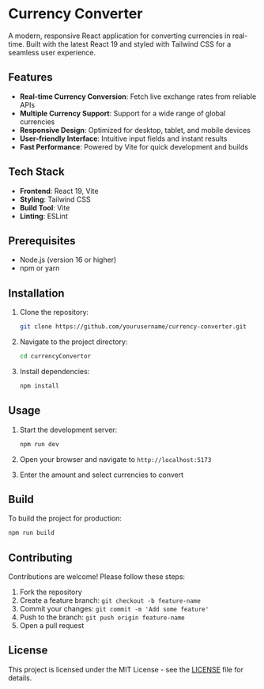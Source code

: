 # Currency Converter

A modern, responsive React application for converting currencies in real-time. Built with the latest React 19 and styled with Tailwind CSS for a seamless user experience.

## Features

- **Real-time Currency Conversion**: Fetch live exchange rates from reliable APIs
- **Multiple Currency Support**: Support for a wide range of global currencies
- **Responsive Design**: Optimized for desktop, tablet, and mobile devices
- **User-friendly Interface**: Intuitive input fields and instant results
- **Fast Performance**: Powered by Vite for quick development and builds

## Tech Stack

- **Frontend**: React 19, Vite
- **Styling**: Tailwind CSS
- **Build Tool**: Vite
- **Linting**: ESLint

## Prerequisites

- Node.js (version 16 or higher)
- npm or yarn

## Installation

1. Clone the repository:
   ```bash
   git clone https://github.com/yourusername/currency-converter.git
   ```

2. Navigate to the project directory:
   ```bash
   cd currencyConvertor
   ```

3. Install dependencies:
   ```bash
   npm install
   ```

## Usage

1. Start the development server:
   ```bash
   npm run dev
   ```

2. Open your browser and navigate to `http://localhost:5173`

3. Enter the amount and select currencies to convert

## Build

To build the project for production:
```bash
npm run build
```

## Contributing

Contributions are welcome! Please follow these steps:

1. Fork the repository
2. Create a feature branch: `git checkout -b feature-name`
3. Commit your changes: `git commit -m 'Add some feature'`
4. Push to the branch: `git push origin feature-name`
5. Open a pull request

## License

This project is licensed under the MIT License - see the [LICENSE](LICENSE) file for details.
